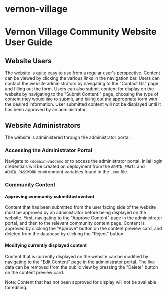 # vernon-village

# Vernon Village Community Website User Guide

## Website Users

The website is quite easy to use from a regular user's perspective. Content can be viewed by clicking the various links in the navigation bar. Users can contact the website administrators by navigating to the "Contact Us" page and filling out the form. Users can also submit content for display on the website by navigating to the "Submit Content!" page, choosing the type of content they would like to submit, and filling out the appropriate form with the desired information. User submitted content will not be displayed until it has been approved by an administrator.

## Website Administrators

The website is administered through the administrator portal.

### Accessing the Administrator Portal

Navigate to `<domain>/addemo` or  to access the administrator portal. Iniial login credentials will be created on deployment from the `ADMIN_EMAIL` and `ADMIN_PASSWORD` environment variables found in the `.env` file. 

### Community Content

#### Approving community submittted content

Content that has been submitted from the user facing side of the website must be approved by an administrator before being displayed on the website. First, navigating to the "Approve Content" page in the administrator portal, and then to the relevant community content page. Content is approved by clicking the "Approve" button on the content preview card, and deleted from the database by clicking the "Reject" button.

#### Modifying currently displayed content

Content that is currently displayed on the website can be modified by navigating to the "Edit Content" page in the administrator portal. The live data can be removed from the public view by pressing the "Delete" button on the content preview card.

Note: Content that has not been approved for display will not be available for editing.
